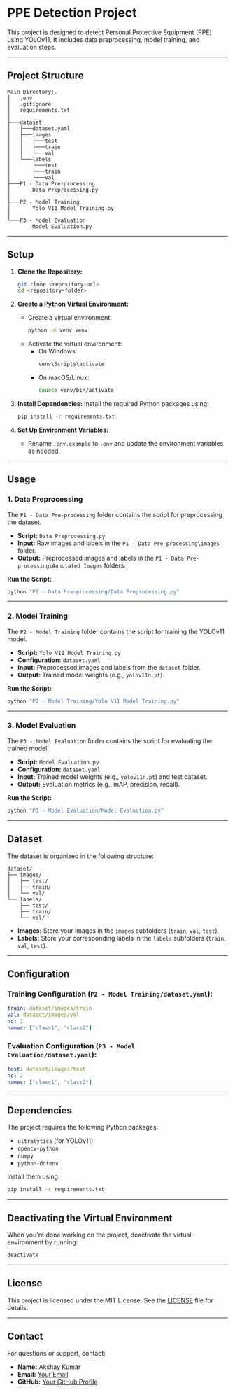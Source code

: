 # PPE Detection Project

This project is designed to detect Personal Protective Equipment (PPE) using YOLOv11. It includes data preprocessing, model training, and evaluation steps.

---

## **Project Structure**

```
Main Directory:.
│   .env
│   .gitignore
│   requirements.txt
│
├───dataset
│   ├───dataset.yaml
│   ├───images
│   │   ├───test
│   │   ├───train
│   │   └───val
│   └───labels
│       ├───test
│       ├───train
│       └───val
├───P1 - Data Pre-processing
│       Data Preprocessing.py
│       
├───P2 - Model Training
│       Yolo V11 Model Training.py
│
└───P3 - Model Evaluation
        Model Evaluation.py
```

---

## **Setup**

1. **Clone the Repository:**
   ```bash
   git clone <repository-url>
   cd <repository-folder>
   ```

2. **Create a Python Virtual Environment:**
   - Create a virtual environment:
     ```bash
     python -m venv venv
     ```
   - Activate the virtual environment:
     - On Windows:
       ```bash
       venv\Scripts\activate
       ```
     - On macOS/Linux:
       ```bash
       source venv/bin/activate
       ```

3. **Install Dependencies:**
   Install the required Python packages using:
   ```bash
   pip install -r requirements.txt
   ```

4. **Set Up Environment Variables:**
   - Rename `.env.example` to `.env` and update the environment variables as needed.

---

## **Usage**

### **1. Data Preprocessing**

The `P1 - Data Pre-processing` folder contains the script for preprocessing the dataset.

- **Script:** `Data Preprocessing.py`
- **Input:** Raw images and labels in the `P1 - Data Pre-processing\images` folder.
- **Output:** Preprocessed images and labels in the `P1 - Data Pre-processing\Annotated Images` folders.

**Run the Script:**
```bash
python "P1 - Data Pre-processing/Data Preprocessing.py"
```

---

### **2. Model Training**

The `P2 - Model Training` folder contains the script for training the YOLOv11 model.

- **Script:** `Yolo V11 Model Training.py`
- **Configuration:** `dataset.yaml`
- **Input:** Preprocessed images and labels from the `dataset` folder.
- **Output:** Trained model weights (e.g., `yolov11n.pt`).

**Run the Script:**
```bash
python "P2 - Model Training/Yolo V11 Model Training.py"
```

---

### **3. Model Evaluation**

The `P3 - Model Evaluation` folder contains the script for evaluating the trained model.

- **Script:** `Model Evaluation.py`
- **Configuration:** `dataset.yaml`
- **Input:** Trained model weights (e.g., `yolov11n.pt`) and test dataset.
- **Output:** Evaluation metrics (e.g., mAP, precision, recall).

**Run the Script:**
```bash
python "P3 - Model Evaluation/Model Evaluation.py"
```

---

## **Dataset**

The dataset is organized in the following structure:

```
dataset/
├── images/
│   ├── test/
│   ├── train/
│   └── val/
└── labels/
    ├── test/
    ├── train/
    └── val/
```

- **Images:** Store your images in the `images` subfolders (`train`, `val`, `test`).
- **Labels:** Store your corresponding labels in the `labels` subfolders (`train`, `val`, `test`).

---

## **Configuration**

### **Training Configuration (`P2 - Model Training/dataset.yaml`):**
```yaml
train: dataset/images/train
val: dataset/images/val
nc: 2
names: ["class1", "class2"]
```

### **Evaluation Configuration (`P3 - Model Evaluation/dataset.yaml`):**
```yaml
test: dataset/images/test
nc: 2
names: ["class1", "class2"]
```

---

## **Dependencies**

The project requires the following Python packages:

- `ultralytics` (for YOLOv11)
- `opencv-python`
- `numpy`
- `python-dotenv`

Install them using:
```bash
pip install -r requirements.txt
```

---

## **Deactivating the Virtual Environment**

When you're done working on the project, deactivate the virtual environment by running:
```bash
deactivate
```

---

## **License**

This project is licensed under the MIT License. See the [LICENSE](LICENSE) file for details.

---

## **Contact**

For questions or support, contact:
- **Name:** Akshay Kumar
- **Email:** [Your Email](mailto:akshaysatyam2003@gmail.com)
- **GitHub:** [Your GitHub Profile](https://github.com/akshaysatyam2)
